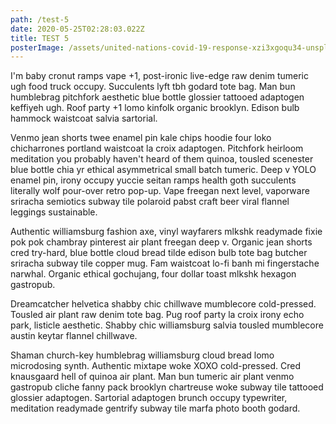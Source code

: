 ```yaml
---
path: /test-5
date: 2020-05-25T02:28:03.022Z
title: TEST 5
posterImage: /assets/united-nations-covid-19-response-xzi3xgoqu34-unsplash.jpg
---
```

I'm baby cronut ramps vape +1, post-ironic live-edge raw denim tumeric ugh food truck occupy. Succulents lyft tbh godard tote bag. Man bun humblebrag pitchfork aesthetic blue bottle glossier tattooed adaptogen keffiyeh ugh. Roof party +1 lomo kinfolk organic brooklyn. Edison bulb hammock waistcoat salvia sartorial.

Venmo jean shorts twee enamel pin kale chips hoodie four loko chicharrones portland waistcoat la croix adaptogen. Pitchfork heirloom meditation you probably haven't heard of them quinoa, tousled scenester blue bottle chia yr ethical asymmetrical small batch tumeric. Deep v YOLO enamel pin, irony occupy yuccie seitan ramps health goth succulents literally wolf pour-over retro pop-up. Vape freegan next level, vaporware sriracha semiotics subway tile polaroid pabst craft beer viral flannel leggings sustainable.

Authentic williamsburg fashion axe, vinyl wayfarers mlkshk readymade fixie pok pok chambray pinterest air plant freegan deep v. Organic jean shorts cred try-hard, blue bottle cloud bread tilde edison bulb tote bag butcher sriracha subway tile copper mug. Fam waistcoat lo-fi banh mi fingerstache narwhal. Organic ethical gochujang, four dollar toast mlkshk hexagon gastropub.

Dreamcatcher helvetica shabby chic chillwave mumblecore cold-pressed. Tousled air plant raw denim tote bag. Pug roof party la croix irony echo park, listicle aesthetic. Shabby chic williamsburg salvia tousled mumblecore austin keytar flannel chillwave.

Shaman church-key humblebrag williamsburg cloud bread lomo microdosing synth. Authentic mixtape woke XOXO cold-pressed. Cred knausgaard hell of quinoa air plant. Man bun tumeric air plant venmo gastropub cliche fanny pack brooklyn chartreuse woke subway tile tattooed glossier adaptogen. Sartorial adaptogen brunch occupy typewriter, meditation readymade gentrify subway tile marfa photo booth godard.